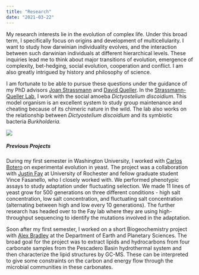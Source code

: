 ```yaml
---
title: "Research"
date: "2021-03-22"
---
```


My research interests lie in the evolution of complex life. Under this broad term, I specifically focus on origins and development of multicellularity. I want to study how darwinian individuality evolves, and the interaction between such darwinian individuals at different hierarchical levels. These inquiries lead me to think about major transitions of evolution, emergence of complexity, bet-hedging, social evolution, cooperation and conflict. I am also greatly intrigued by history and philosophy of science.

I am fortunate to be able to pursue these questions under the guidance of my PhD advisors [Joan Strassmann](https://biology.wustl.edu/people/joan-strassmann) and [David Queller](https://biology.wustl.edu/people/david-queller). In the [Strassmann-Queller Lab](https://strassmannandquellerlab.wordpress.com/), I work with the social amoeba _Dictyostelium_ _discoidium_. This model organism is an excellent system to study group maintenance and cheating because of its chimeric nature in the wild. The lab also works on the relationship between _Dictyostelium discoidium_ and its symbiotic bacteria _Burkholderia._

![](images/1500x500-1024x341.jpeg)

##### Previous Projects

During my first semester in Washington University, I worked with [Carlos Botero](https://biology.wustl.edu/people/carlos-botero) on experimental evolution in yeast. The project was a collaboration with [Justin Fay](http://www.sas.rochester.edu/bio/people/faculty/fay_justin/index.html) at University of Rochester and fellow graduate student Vince Fasanello, who I closely worked with. We performed phenotypic assays to study adaptation under fluctuating selection. We made 11 lines of yeast grow for 500 generations on three different conditions - high salt concentration, low salt concentration, and fluctuating salt concentration (alternating between high and low every 10 generations). The further research has headed over to the Fay lab where they are using high-throughput sequencing to identify the mutations involved in the adaptation.

Soon after my first semester, I worked on a short Biogeochemistry project with [Alex Bradley](https://eps.wustl.edu/people/alexander-s-bradley) at the Department of Earth and Planetary Sciences. The broad goal for the project was to extract lipids and hydrocarbons from four carbonate samples from the Pescadero Basin hydrothermal system and then characterize the lipid structures by GC-MS. These can be interpreted to give some constraints on the carbon and energy flow through the microbial communities in these carbonates.
